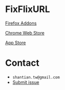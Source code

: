 # FixFlixURL
[Firefox Addons](https://addons.mozilla.org/en-US/firefox/addon/netflix-url)

[Chrome Web Store](https://chromewebstore.google.com/detail/netflix-url-fix/gmnlnbidphkddenhhijcmjanmoilnnmo)

[App Store](https://apps.apple.com/us/app/fixflixurl/id6748331285)

# Contact
- `shantian.tw@gmail.com`
- [Submit issue](https://github.com/TaYaKi71751/netflix-url/issues)